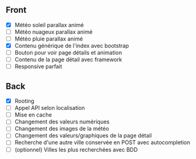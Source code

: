 ## Front
- [x] Météo soleil parallax animé
- [ ] Météo nuageux parallax animé
- [ ] Météo pluie parallax animé
- [x] Contenu générique de l'index avec bootstrap
- [ ] Bouton pour voir page détails et animation
- [ ] Contenu de la page détail avec framework
- [ ] Responsive parfait

## Back
- [x] Rooting
- [ ] Appel API selon localisation
- [ ] Mise en cache
- [ ] Changement des valeurs numériques
- [ ] Changement des images de la météo
- [ ] Changement des valeurs/graphiques de la page détail
- [ ] Recherche d'une autre ville conservée en POST avec autocompletion
- [ ] (optionnel) Villes les plus recherchées avec BDD